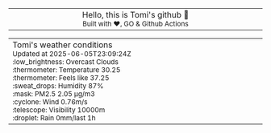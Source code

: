 
<div align="center">
<table>
<tbody>
<td align="center">
<img width="2000" height="0"><br>
Hello, this is Tomi's github 👋<br>
<sup>Built with ❤️, GO & Github Actions</sup><br>
<img width="2000" height="0">
</td>
</tbody>
</table>
</div>
<table>
<tbody>
<td align="left">
<img width="2000" height="0"><br>
Tomi's weather conditions<br>
<sup>Updated at 2025-06-05T23:09:24Z</sup><br>
<sup>:low_brightness: Overcast Clouds</sup><br>
<sup>:thermometer: Temperature 30.25 </sup><br>
<sup>:thermometer: Feels like 37.25</sup><br>
<sup>:sweat_drops: Humidity 87%</sup><br>
<sup>:mask: PM2.5 2.05 μg/m3</sup><br>
<sup>:cyclone: Wind 0.76m/s </sup><br>
<sup>:telescope: Visibility 10000m </sup><br>
<sup>:droplet: Rain 0mm/last 1h </sup><br>
<img width="2000" height="0">
</td>
<td align="left">
<img width="2000" height="0"><br>
<br>
<img width="2000" height="0">
</td>
</tbody>
</table>
</div>
    